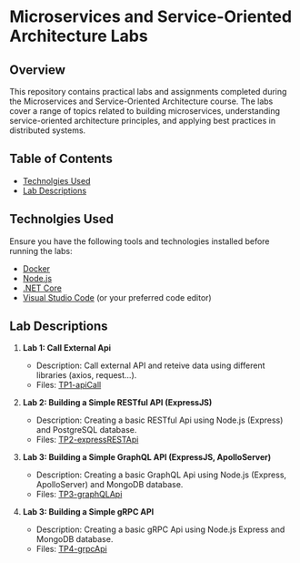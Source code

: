 # Microservices and Service-Oriented Architecture Labs

## Overview

This repository contains practical labs and assignments completed during the Microservices and Service-Oriented Architecture course. The labs cover a range of topics related to building microservices, understanding service-oriented architecture principles, and applying best practices in distributed systems.

## Table of Contents

- [Technolgies Used](#technolgies-used)
- [Lab Descriptions](#lab-descriptions)

## Technolgies Used

Ensure you have the following tools and technologies installed before running the labs:

- [Docker](https://www.docker.com/)
- [Node.js](https://nodejs.org/)
- [.NET Core](https://dotnet.microsoft.com/en-us/)
- [Visual Studio Code](https://code.visualstudio.com/) (or your preferred code editor)

## Lab Descriptions

1. **Lab 1: Call External Api**
   - Description: Call external API and reteive data using different libraries (axios, request...).
   - Files: [TP1-apiCall](TP1-apiCall)

2. **Lab 2: Building a Simple RESTful API (ExpressJS)**
   - Description: Creating a basic RESTful Api using Node.js (Express) and PostgreSQL database.
   - Files: [TP2-expressRESTApi](TP2-expressRESTApi)

3. **Lab 3: Building a Simple GraphQL API (ExpressJS, ApolloServer)**
   - Description: Creating a basic GraphQL Api using Node.js (Express, ApolloServer) and MongoDB database.
   - Files: [TP3-graphQLApi](TP3-graphQLApi)

4. **Lab 3: Building a Simple gRPC API**
   - Description: Creating a basic gRPC Api using Node.js Express and MongoDB database.
   - Files: [TP4-grpcApi](TP4-grpcApi)